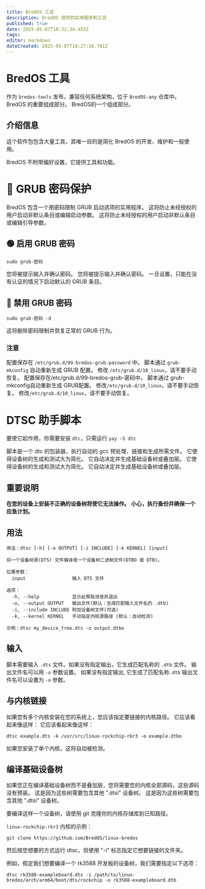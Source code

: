 ```yaml
---
title: BredOS 工具
description: BredOS 提供的实用程序和工具
published: true
date: 2025-05-07T18:31:34.455Z
tags:
editor: markdown
dateCreated: 2025-05-07T18:27:16.781Z
---
```


# BredOS 工具

作为 `bredos-tools` 发布，兼容任何系统架构，位于 `BredOS-any` 仓库中。
BredOS 的重要组成部分。
BredOS的一个组成部分。

## 介绍信息

这个软件包包含大量工具，其唯一目的是简化 BredOS 的开发、维护和一般使用。

BredOS 不附带偏好设置，它提供工具和功能。

# 🔐 GRUB 密码保护

BredOS 包含一个用密码限制 GRUB 启动选项的实用程序。
这将防止未经授权的用户启动非默认条目或编辑启动参数。
这将防止未经授权的用户启动非默认条目或编辑引导参数。

## 🟢 启用 GRUB 密码

```
sudo grub-密码
```

您将被提示输入并确认密码。
您将被提示输入并确认密码。
一旦设置，只能在没有认证的情况下启动默认的 GRUB 条目。

## 🔴 禁用 GRUB 密码

```
sudo grub-密码 -d
```

这将删除密码限制并恢复正常的 GRUB 行为。

### 注意

配置保存在 `/etc/grub.d/99-bredos-grub-password` 中。
脚本通过 `grub-mkconfig` 自动重新生成 GRUB 配置。
修改 `/etc/grub.d/10_linux`，请不要手动恢复。
配置保存在/etc/grub.d/99-bredos-grub-密码中。
脚本通过 grub-mkconfig自动重新生成 GRUB配置。
修改`/etc/grub.d/10_linux`，请不要手动恢复。
修改`/etc/grub.d/10_linux`，请不要手动恢复。

# DTSC 助手脚本

要使它起作用，你需要安装 `dtc`，只需运行 `yay -S dtc`

脚本是一个 dtc 的包装器，执行自动的 gcc 预处理、链接和生成所需文件。
它使得设备树的生成和测试大为简化。
它自动决定并生成基础设备树或叠加层。
它使得设备树的生成和测试大为简化。
它自动决定并生成基础设备树或叠加层。

## 重要说明

**在您的设备上安装不正确的设备树将使它无法操作。**
**小心，执行备份并确保一个应急计划。**

## 用法

```
用法：dtsc [-h] [-o OUTPUT] [-i INCLUDE] [-k KERNEL] [input]

将一个设备树源(DTS) 文件编译成一个设备树二进制文件(DTBO 或 DTB)。

位置参数：
  input                 输入 DTS 文件

选项：
  -h, --help            显示此帮助消息并退出
  -o, --output OUTPUT   输出文件(默认：生成匹配输入文件名的 .dtb)
  -i, --include INCLUDE 附加设备树文件(可选)
  -k, --kernel KERNEL   手动指定内核源路径 (默认：自动检测)

示例：dtsc my_device_tree.dts -o output.dtbo
```

## 输入

脚本需要输入 `.dts` 文件。如果没有指定输出，它生成匹配名称的 `.dtb` 文件。
输出文件名可以用 `-o` 参数设置。 如果没有指定输出, 它生成了匹配名称`.dtb`
输出文件名可以设置为 `-o` 参数。

## 与内核链接

如果您有多个内核安装在您的系统上，您应该指定要链接的内核路径。
它应该看起来像这样：
它应该看起来像这样：

```
dtsc example.dts -k /usr/src/linux-rockchip-rkr3 -o example.dtbo
```

如果您安装了单个内核，这将自动被检测。

## 编译基础设备树

如果您正在编译基础设备树而不是叠加层，您将需要您的内核全部源码，这些源码没有预装。
这是因为这些树需要包含其他 ".dtsi" 设备树。
这是因为这些树需要包含其他 ".dtsi" 设备树。

要编译这样一个设备树，请使用 git 克隆你的内核存储库到已知路径。

`linux-rockchip-rkr3` 内核的示例：

```
git clone https://github.com/BredOS/linux-bredos
```

然后按您想要的方式运行 dtsc，但使用 "-i" 标志指定它想要链接的文件夹。

例如，假定我们想要编译一个 rk3588 开发板的设备树，我们需要指定以下选项：

```
dtsc rk3588-exampleboard.dts -i /path/to/linux-bredos/arch/arm64/boot/dts/rockchip -o rk3588-exampleboard.dtb
```